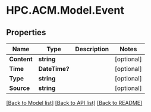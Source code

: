 # HPC.ACM.Model.Event
## Properties

Name | Type | Description | Notes
------------ | ------------- | ------------- | -------------
**Content** | **string** |  | [optional] 
**Time** | **DateTime?** |  | [optional] 
**Type** | **string** |  | [optional] 
**Source** | **string** |  | [optional] 

[[Back to Model list]](../README.md#documentation-for-models) [[Back to API list]](../README.md#documentation-for-api-endpoints) [[Back to README]](../README.md)

